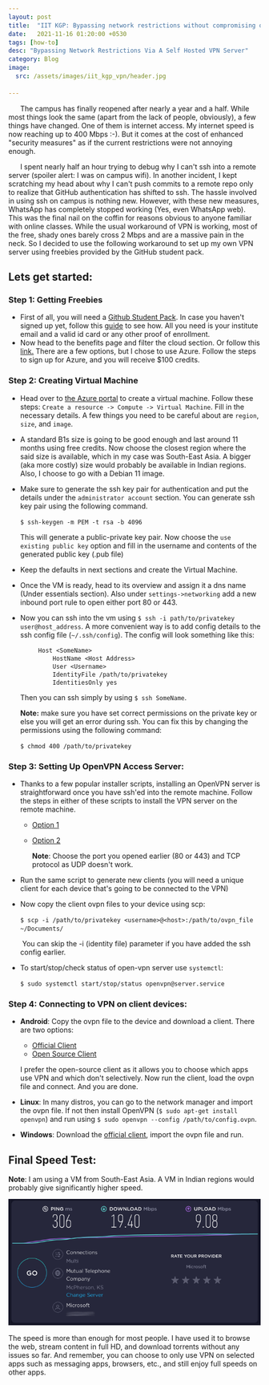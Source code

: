 ```yaml
---
layout: post
title:  "IIT KGP: Bypassing network restrictions without compromising on internet speed"
date:   2021-11-16 01:20:00 +0530
tags: [how-to]
desc: "Bypassing Network Restrictions Via A Self Hosted VPN Server"
category: Blog
image:
  src: /assets/images/iit_kgp_vpn/header.jpg

---
```


<!--end_excerpt-->

&nbsp;&nbsp;&nbsp;&nbsp;&nbsp;&nbsp;The campus has finally reopened after nearly a year and a half. While most things look the same (apart from the lack of people, obviously), a few things have changed. One of them is internet access. My internet speed is now reaching up to 400 Mbps :-). But it comes at the cost of enhanced "security measures" as if the current restrictions were not annoying enough. 

&nbsp;&nbsp;&nbsp;&nbsp;&nbsp;&nbsp;I spent nearly half an hour trying to debug why I can't ssh into a remote server (spoiler alert: I was on campus wifi). In another incident, I kept scratching my head about why I can't push commits to a remote repo only to realize that GitHub authentication has shifted to ssh. The hassle involved in using ssh on campus is nothing new. However, with these new measures, WhatsApp has completely stopped working (Yes, even WhatsApp web). This was the final nail on the coffin for reasons obvious to anyone familiar with online classes. While the usual workaround of VPN is working, most of the free, shady ones barely cross 2 Mbps and are a massive pain in the neck. So I decided to use the following workaround to set up my own VPN server using freebies provided by the GitHub student pack.

## Lets get started:

### Step 1: Getting Freebies

* First of all, you will need a [Github Student Pack](https://education.github.com). In case you haven't signed up yet, follow this [guide](https://docs.github.com/en/education/explore-the-benefits-of-teaching-and-learning-with-github-education/use-github-for-your-schoolwork/apply-for-a-student-developer-pack) to see how. All you need is your institute email and a valid id card or any other proof of enrollment.
* Now head to the benefits page and filter the cloud section. Or follow this [link.](https://education.github.com/pack/offers?sort=popularity&tag=Cloud) There are a few options, but I chose to use Azure. Follow the steps to sign up for Azure, and you will receive $100 credits.



### Step 2: Creating Virtual Machine

* Head over to [the Azure portal](https://portal.azure.com/#home) to create a virtual machine. Follow these steps: `Create a resource -> Compute -> Virtual Machine`. Fill in the necessary details. A few things you need to be careful about are `region`, `size`, and `image`. 

* A standard B1s size is going to be good enough and last around 11 months using free credits. Now choose the closest region where the said size is available, which in my case was South-East Asia. A bigger (aka more costly) size would probably be available in Indian regions. Also, I choose to go with a Debian 11 image.

* Make sure to generate the ssh key pair for authentication and put the details under the `administrator account` section. You can generate ssh key pair using the following command.

   `$ ssh-keygen -m PEM -t rsa -b 4096`

   This will generate a public-private key pair. Now choose the `use existing public key` option and fill in the username and contents of the generated public key (.pub file)

* Keep the defaults in next sections and create the Virtual Machine.

* Once the VM is ready, head to its overview and assign it a dns name (Under essentials section). Also under `settings->networking` add a new inbound port rule to open either port 80 or 443.

* Now you can ssh into the vm using `$ ssh -i path/to/privatekey user@host_address`. A more convenient way is to add config details to the ssh config file (`~/.ssh/config`). The config will look something like this:  

   ```
   		Host <SomeName>
           	HostName <Host Address>
           	User <Username>
           	IdentityFile /path/to/privatekey
           	IdentitiesOnly yes
   ```
   Then you can ssh simply by using `$ ssh SomeName`.   

   **Note:** make sure you have set correct permissions on the private key or else you will get an error 		during ssh. You can fix this by changing the permissions using the following command:  

   `$ chmod 400 /path/to/privatekey`




### Step 3: Setting Up OpenVPN Access Server:

* Thanks to a few popular installer scripts, installing an OpenVPN server is straightforward once you have ssh'ed into the remote machine. Follow the steps in either of these scripts to install the VPN server on the remote machine.
  * [Option 1](https://github.com/angristan/openvpn-install)
  
  * [Option 2](https://github.com/Nyr/openvpn-install)     
  
    **Note**: Choose the port you opened earlier (80 or 443) and TCP protocol as UDP doesn't work.

* Run the same script to generate new clients (you will need a unique client for each device that's going to be connected to the VPN)

* Now copy the client ovpn files to your device using scp:

  `$ scp -i /path/to/privatekey <username>@<host>:/path/to/ovpn_file ~/Documents/`

  

  ​	You can skip the -i (identity file) parameter if you have added the ssh config earlier.

* To start/stop/check status of open-vpn server use `systemctl`:  

  `$ sudo systemctl start/stop/status openvpn@server.service`



### Step 4: Connecting to VPN on client devices:

* **Android**: Copy the ovpn file to the device and download a client. There are two options:	

  * [Official Client](https://play.google.com/store/apps/details?id=net.openvpn.openvpn)
  * [Open Source Client](https://play.google.com/store/apps/details?id=de.blinkt.openvpn)

  I prefer the open-source client as it allows you to choose which apps use VPN and which don't selectively. Now run the client, load the ovpn file and connect. And you are done.

* **Linux**: In many distros, you can go to the network manager and import the ovpn file. If not then install OpenVPN (`$ sudo apt-get install openvpn`) and run using `$ sudo openvpn --config /path/to/config.ovpn`. 

* **Windows**: Download the [official client](https://openvpn.net/client-connect-vpn-for-windows/), import the ovpn file and run.



##  Final Speed Test:

**Note**: I am using a VM from South-East Asia. A VM in Indian regions would probably give significantly higher speed.

![Speed Test Results](/assets/images/iit_kgp_vpn/speed_test.png)

The speed is more than enough for most people. I have used it to browse the web, stream content in full HD, and download torrents without any issues so far. And remember, you can choose to only use VPN on selected apps such as messaging apps, browsers, etc., and still enjoy full speeds on other apps.
